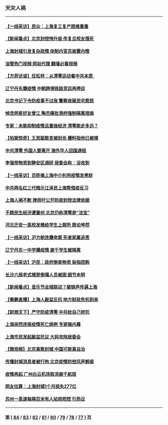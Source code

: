 ### 天灾人祸
---
#### [【一线采访】民众：上海复工复产困难重重](../../pages/ncid280/n13723956.md?04301645) 
#### [【新闻看点】北京封控悄升级 传复旦校友饿死](../../pages/ncid280/n13723660.md?04301645) 
#### [上海封城引发复杂政情 体制内官员披露内情](../../pages/ncid280/n13723861.md?04301645) 
#### [油管热门视频 网站代理 翻墙必看视频](http://209.222.30.114:81/youtube.html?04301645)
#### [【方菲访谈】任松林：从清零运动看中共本质  ](../../pages/ncid280/n13723618.md?04301645) 
#### [辽宁丹东爆疫情 中朝跨境铁路货运再停运](../../pages/ncid280/n13723747.md?04301645) 
#### [北京书记下令防疫事不过夜 警察夜砸民宅惹怒](../../pages/ncid280/n13723632.md?04301645) 
#### [悼念明星好友曾江 陶杰痛批港府强制隔离措施](../../pages/ncid280/n13723612.md?04301645) 
#### [专家：未能抑制疫情且重挫经济 清零能走多远？](../../pages/ncid280/n13723499.md?04301645) 
#### [【拍案惊奇】王思聪敢言被封杀 爆料指他已被捕](../../pages/ncid280/n13723559.md?04301645) 
#### [中共清零 外国人要离开 海外华人回国遇阻](../../pages/ncid280/n13723475.md?04301645) 
#### [李强带物资到静安区调研 居委会称：没收到](../../pages/ncid280/n13723172.md?04301645) 
#### [【一线采访】百姓揭上海中介利用疫情发黑财](../../pages/ncid280/n13723518.md?04301645) 
#### [中共两名红三代暗示江泽民上海帮借疫反习](../../pages/ncid280/n13723408.md?04301645) 
#### [上海人祸不断 律师吁公开防疫封控法律依据](../../pages/ncid280/n13723309.md?04301645) 
#### [不顾民生经济遭重创 北京仍称清零是“法宝”](../../pages/ncid280/n13723265.md?04301645) 
#### [河北迁安一高校发桶给学生上厕所 舆论哗然](../../pages/ncid280/n13723204.md?04301645) 
#### [【一线采访】沪方舱连爆命案 死者家属追责](../../pages/ncid280/n13722483.md?04301645) 
#### [辽宁丹东一中学爆疫情 逾千学生被隔离](../../pages/ncid280/n13723157.md?04301645) 
#### [【一线采访】沪民：政府倒卖物资 染指团购](../../pages/ncid280/n13721840.md?04301645) 
#### [长沙六层老式楼房倒塌人员被困 细节未明](../../pages/ncid280/n13723164.md?04301645) 
#### [【新闻看点】音乐节全城联动？砸锅声传遍上海](../../pages/ncid280/n13722662.md?04301645) 
#### [【秦鹏直播】上海人敲盆反抗 地方财政危机到来](../../pages/ncid280/n13722844.md?04301645) 
#### [【财商天下】严守防疫清零 中共给自己挖坑](../../pages/ncid280/n13722723.md?04301645) 
#### [上海突然连报疫情死亡病例 专家揭内幕](../../pages/ncid280/n13722697.md?04301645) 
#### [上海市民发起敲盆抗议 大妈攻陷居委会](../../pages/ncid280/n13722764.md?04301645) 
#### [【微视频】北京真敢封城 中国可能真自治](../../pages/ncid280/n13722598.md?04301645) 
#### [传播封城消息者被行拘 北京疫情防控风声鹤唳](../../pages/ncid280/n13722443.md?04301645) 
#### [疫情再起 广州白云机场取消逾千航班](../../pages/ncid280/n13722358.md?04301645) 
#### [网友估算：上海封城1个月损失277亿](../../pages/ncid280/n13722363.md?04301645) 
#### [苏州一高速每隔百米有人站岗把控 引热议](../../pages/ncid280/n13722321.md?04301645) 

---
#### 第 [ [84](./84.md?04301645) / [83](./83.md?04301645) / [82](./82.md?04301645) / [81](./81.md?04301645) / [80](./80.md?04301645) / [79](./79.md?04301645) / [78](./78.md?04301645) / [77](./77.md?04301645) ] 页

